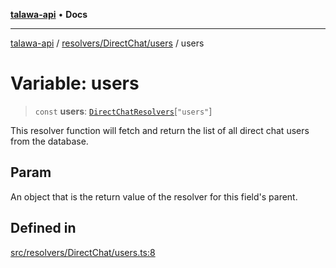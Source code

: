 [**talawa-api**](../../../../README.md) • **Docs**

***

[talawa-api](../../../../modules.md) / [resolvers/DirectChat/users](../README.md) / users

# Variable: users

> `const` **users**: [`DirectChatResolvers`](../../../../types/generatedGraphQLTypes/type-aliases/DirectChatResolvers.md)\[`"users"`\]

This resolver function will fetch and return the list of all direct chat users from the database.

## Param

An object that is the return value of the resolver for this field's parent.

## Defined in

[src/resolvers/DirectChat/users.ts:8](https://github.com/PalisadoesFoundation/talawa-api/blob/6712e9940a5702665afc506fa9f6e9d7e1dc7991/src/resolvers/DirectChat/users.ts#L8)
